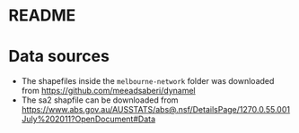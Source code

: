 README
================

# Data sources

  - The shapefiles inside the `melbourne-network` folder was downloaded
    from <https://github.com/meeadsaberi/dynamel>
  - The sa2 shapfile can be downloaded from
    <https://www.abs.gov.au/AUSSTATS/abs@.nsf/DetailsPage/1270.0.55.001July%202011?OpenDocument#Data>
